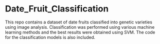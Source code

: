 # Date_Fruit_Classification
This repo contains a dataset of date fruits classified into genetic varieties using image analysis. Classification was performed using various machine learning methods and the best results were obtained using SVM. The code for the classification models is also included.
